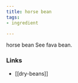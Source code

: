 ```yaml
---
title: horse bean
tags:
- ingredient

---
```

horse bean See fava bean.

### Links

* [[dry-beans]]
